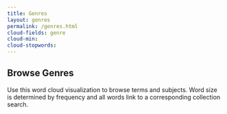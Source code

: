 ```yaml
---
title: Genres
layout: genres
permalink: /genres.html
cloud-fields: genre
cloud-min: 
cloud-stopwords:
---
```


## Browse Genres

Use this word cloud visualization to browse terms and subjects.
Word size is determined by frequency and all words link to a corresponding collection search.
